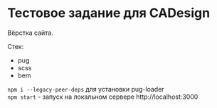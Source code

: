 # Тестовое задание для **CADesign**

Вёрстка сайта.

Стек:
- pug
- scss
- bem

`npm i --legacy-peer-deps` для установки pug-loader\
`npm start` - запуск на локальном сервере http://localhost:3000
